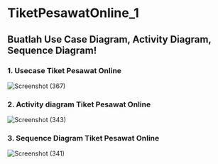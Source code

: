 # TiketPesawatOnline_1

## Buatlah Use Case Diagram, Activity Diagram, Sequence Diagram!

### 1. Usecase Tiket Pesawat Online

![Screenshot (367)](https://github.com/FathiaDjawas/TiketPesawatOnline1/assets/115916422/cafdc3aa-d3e4-4f01-82f6-b395fa55b0ce)

### 2. Activity diagram Tiket Pesawat Online 

![Screenshot (343)](https://github.com/FathiaDjawas/TiketPesawatOnline1/assets/115916422/bd9f8497-987a-4d8e-9f52-5957706321d9)

### 3. Sequence Diagram Tiket Pesawat Online

![Screenshot (341)](https://github.com/FathiaDjawas/TiketPesawatOnline1/assets/115916422/1d601e41-2fad-4ed4-a39d-a09ff6289998)
